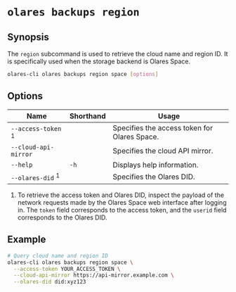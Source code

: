 # `olares backups region`

## Synopsis
The `region` subcommand is used to retrieve the cloud name and region ID. It is specifically used when the storage backend is Olares Space.
```bash
olares-cli olares backups region space [options]
```

## Options

| Name                          | Shorthand | Usage                                        |
|-------------------------------|-----------|----------------------------------------------|
| `--access-token` <sup>1</sup> |           | Specifies the access token for Olares Space. |
| `--cloud-api-mirror`          |           | Specifies the cloud API mirror.              |
| `--help`                      | `-h`      | Displays help information.                   |
| `--olares-did` <sup>1</sup>   |           | Specifies the Olares DID.                    |

1. To retrieve the access token and Olares DID, inspect the payload of the network requests made by the Olares Space web interface after logging in. The `token` field corresponds to the access token, and the `userid` field corresponds to the Olares DID.

## Example
```bash
# Query cloud name and region ID
olares-cli olares backups region space \
  --access-token YOUR_ACCESS_TOKEN \
  --cloud-api-mirror https://api-mirror.example.com \
  --olares-did did:xyz123
```